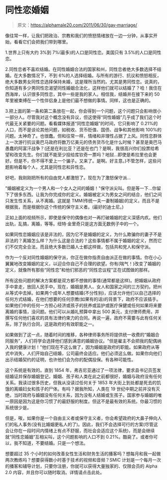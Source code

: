 # 同性恋婚姻

> 原文：<https://alphamale20.com/2011/06/30/gay-marriage/>

像往常一样，让我们把政治、宗教和我们的愤怒情绪放在一边一分钟，从事实开始，看看它们会把我们带到哪里。

1.世界上只有大约 3%到 7%(最多)的人口是同性恋。美国只有 3.5%的人口是同性恋。

2.同性恋者不喜欢结婚。在同性婚姻合法的国家和州，同性恋者绝大多数选择不结婚。在大多数情况下，不到 6%的人选择结婚。与所有的游行、抗议和愤怒相反，绝大多数男女同性恋选择保持未婚，这是理所当然的。尤其是男同性恋。说真的，你知道有多少男同性恋渴望同性婚姻合法化，这样他们就可以结婚了？哈！我住在西海岸，认识很多同性恋，其中一些是我的家人。相信我，结婚并在接下来的 50 年里被束缚在一个性伴侣身上是他们最不想做的事情。同样，这也是正确的。

3.把上面的第一条和第二条放在一起，你会得到一个问题，这个问题只会影响很小一部分人。尽管我对这个概念没有异议，但这使得“同性婚姻”几乎成了我们这个时代最无关紧要的问题。看看媒体报道“同性恋婚姻”的时间，它只影响了 0.21%的人口，而不是谈论其他问题，如税收、货币贬值、国债、战争和其他影响 100%的问题。太神奇了。也很蠢。但和往常一样，情绪和非理性占据了上风。同性恋群体上一次游行抗议奥巴马政府将数万亿美元的债务货币化是什么时候？甚至是奥巴马愚蠢的阿富汗战争？(还是在利比亚？还是在也门？是啊，我很高兴你们投票给希望和改变先生。你们就不能至少投给库钦奇一票吗？地狱...即使是希拉里也会更好。但是不，你不得不爱上一个骗子。又来了。是啊。好主意。)不管怎样，这些问题影响着每个人，尤其是同性恋和异性恋。

好吧，我刚刚把所有的自由党人都激怒了。现在为了激怒保守派...

"婚姻被定义为一个男人和一个女人之间的婚姻！"保守派尖叫。但是等一下...你留下了很多东西。让我为你完成你的定义。婚姻被定义为男女之间的结合，他们之间只发生性关系，从不离婚。这就是 TMM(传统一夫一妻制婚姻)的定义，而且不是根据我，而是根据你这个传统的保守主义者。(最好的迪士尼。)

正如上面的视频所示，即使是保守的偶像也对一再打破婚姻的定义深感内疚。他们出轨，乱搞，离婚，等等。纽特·金里奇只是这方面无数例子中的一个。

如果同性恋婚姻应该是非法的，因为它不是婚姻的定义，为什么欺骗你的妻子不是非法的？离婚怎么样？为什么这是合法的？这些事情都不属于婚姻的定义，然而它们不仅完全合法，而且绝大多数已婚人士都这样做，包括共和党人和保守派。

作为一个反对同性婚姻的保守派，你正在做你指责自由派正在做的事情。你在小心翼翼地改变婚姻的定义，以迎合你自己不合理的欲望。你有(喘气！)改变了婚姻的定义，就像所有那些“同性恋”和他们邪恶的“同性恋议程”正在试图做的那样。

所有这些问题的解决方案都是双方都不想做的事情(通常都是这样)。把婚姻从政府手中拿走，放回人民手中。现在，婚姻是男人、女人和国家之间的三方契约。把州从等式中去掉。如果两个成年人想要结婚(不分性别)，应该允许他们以自己选择的任何方式结婚，在他们想要的任何宗教(如果有的话)的背景下，政府不应该插手。如果他们中的任何一方担心经济或孩子的抚养或监护或医疗保健或任何如果将来要离婚的事情，没问题。他们可以从婚礼预算中拿出 500 美元，支付律师费用，并撰写任何他们喜欢的具有法律约束力的合同。再说一遍，政府不需要与此有任何关系，除了执行合同，这是政府的有效职能之一。

如果做到了这一点，随着时间的推移，各种律师事务所将提供统一收费的“婚姻合同服务”，人们将学会选择他们感到满意的婚姻协议。"但是雇主不会把我的配偶纳入我的健康计划！"他们现在不这么做了，因为婚姻是政府的职能。如果政府从等式中消失，人们开始自己结婚，公司最终会适应。他们必须这么做。如果你向他们出示结婚契约的证明，也许他们会为你的配偶投保。有各种可能性。

这个系统是有效的。直到 1854 年，弗吉尼亚通过了一项法律，要求县书记员签发结婚证并保存婚姻登记，婚姻、孩子和人类在此之前都很好，婚姻与政府没有任何关系。我读过很多历史，但我从没读过任何关于 1853 年大街上到处都是死去的饥饿的离婚妇女和孩子的尸体。有吗？据我所知，人类在 19 世纪中期之前并没有灭绝，当时政府与婚姻没有任何关系，因为没有人结婚或生孩子。国家参与婚姻的唯一原因是因为这是你习惯了的最舒服的制度。但这不是最有效的系统。你最习惯的系统很少是。

但是，唉，如果你是一个自由主义者或保守主义者，你会希望政府的大鼻子伸向人们的私人事务(没有比婚姻更私人的了)。因此，我们不会选择可行的方案(尽管这会让你在一段时间内情绪上有点不舒服，而社会会适应这个系统)，而是会继续就“同性恋婚姻”互相尖叫，这个问题影响的人口不到 0.21%。酷毙了。或者你可以，我不知道，不要结婚。只是一个想法。

想要超过 35 个小时的如何改善女性生活和财务生活的播客吗？想每月和我一起做两次教练吗？想要获得数小时基于技术的视频和音频？SMIC 计划是一个每月一次的播客和辅导计划，只要你注册，你就可以获得大量独家的、仅限会员的 Alpha 2.0 内容，并且你可以随时取消。详情请点击此处。